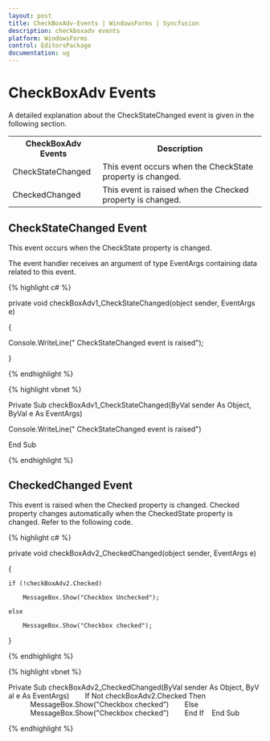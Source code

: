 ```yaml
---
layout: post
title: CheckBoxAdv-Events | WindowsForms | Syncfusion
description: checkboxadv events
platform: WindowsForms
control: EditorsPackage
documentation: ug
---
```


# CheckBoxAdv Events

A detailed explanation about the CheckStateChanged event is given in the following section.


<table>
<tr>
<th>
CheckBoxAdv Events</th><th>
Description</th></tr>
<tr>
<td>
CheckStateChanged</td><td>
This event occurs when the CheckState property is changed.</td></tr>
<tr>
<td>
CheckedChanged</td><td>
This event is raised when the Checked property is changed.</td></tr>
</table>

## CheckStateChanged Event

This event occurs when the CheckState property is changed.

The event handler receives an argument of type EventArgs containing data related to this event.


{% highlight c# %}

private void checkBoxAdv1_CheckStateChanged(object sender, EventArgs e)

{

Console.WriteLine(" CheckStateChanged event is raised");

}

{% endhighlight %}

{% highlight vbnet %}




Private Sub checkBoxAdv1_CheckStateChanged(ByVal sender As Object, ByVal e As EventArgs)

Console.WriteLine(" CheckStateChanged event is raised")

End Sub

{% endhighlight %}

## CheckedChanged Event

This event is raised when the Checked property is changed. Checked property changes automatically when the CheckedState property is changed. Refer to the following code.

{% highlight c# %}




private void checkBoxAdv2_CheckedChanged(object sender, EventArgs e)

{

    if (!checkBoxAdv2.Checked)

        MessageBox.Show("Checkbox Unchecked");

    else

        MessageBox.Show("Checkbox checked");

}

{% endhighlight %}

{% highlight vbnet %}


Private Sub checkBoxAdv2_CheckedChanged(ByVal sender As Object, ByVal e As EventArgs)
       If Not checkBoxAdv2.Checked Then
           MessageBox.Show("Checkbox checked”)
       Else
           MessageBox.Show("Checkbox checked”)
       End If
   End Sub

{% endhighlight %}